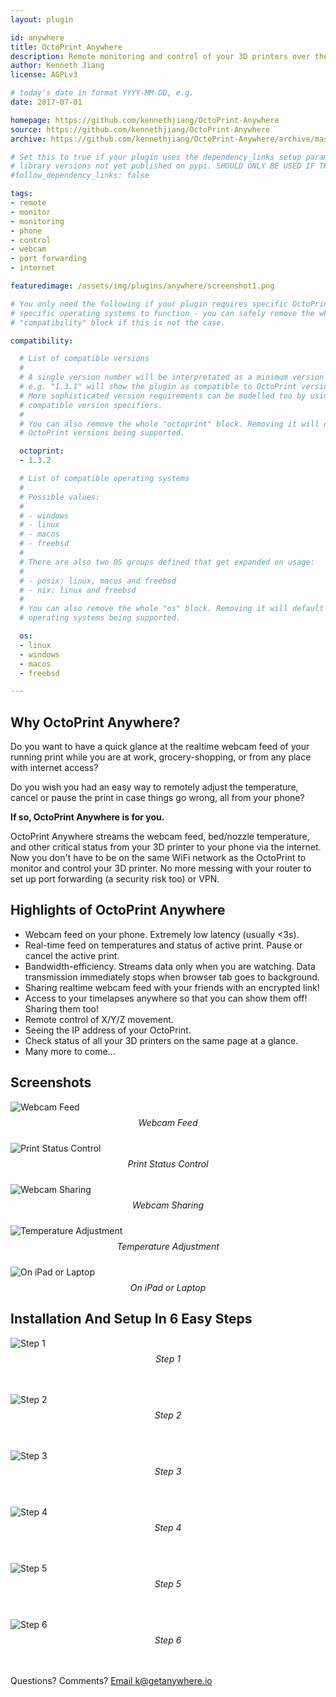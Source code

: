 ```yaml
---
layout: plugin

id: anywhere
title: OctoPrint Anywhere
description: Remote monitoring and control of your 3D printers over the internet. ANYWHERE. ON YOUR PHONE. No more port forwarding or VPN.
author: Kenneth Jiang
license: AGPLv3

# today's date in format YYYY-MM-DD, e.g.
date: 2017-07-01

homepage: https://github.com/kennethjiang/OctoPrint-Anywhere
source: https://github.com/kennethjiang/OctoPrint-Anywhere
archive: https://github.com/kennethjiang/OctoPrint-Anywhere/archive/master.zip

# Set this to true if your plugin uses the dependency_links setup parameter to include
# library versions not yet published on pypi. SHOULD ONLY BE USED IF THERE IS NO OTHER OPTION!
#follow_dependency_links: false

tags:
- remote
- monitor
- monitoring
- phone
- control
- webcam
- port forwarding
- internet

featuredimage: /assets/img/plugins/anywhere/screenshot1.png

# You only need the following if your plugin requires specific OctoPrint versions or
# specific operating systems to function - you can safely remove the whole
# "compatibility" block if this is not the case.

compatibility:

  # List of compatible versions
  #
  # A single version number will be interpretated as a minimum version requirement,
  # e.g. "1.3.1" will show the plugin as compatible to OctoPrint versions 1.3.1 and up.
  # More sophisticated version requirements can be modelled too by using PEP440
  # compatible version specifiers.
  #
  # You can also remove the whole "octoprint" block. Removing it will default to all
  # OctoPrint versions being supported.

  octoprint:
  - 1.3.2

  # List of compatible operating systems
  #
  # Possible values:
  #
  # - windows
  # - linux
  # - macos
  # - freebsd
  #
  # There are also two OS groups defined that get expanded on usage:
  #
  # - posix: linux, macos and freebsd
  # - nix: linux and freebsd
  #
  # You can also remove the whole "os" block. Removing it will default to all
  # operating systems being supported.

  os:
  - linux
  - windows
  - macos
  - freebsd

---
```


## Why OctoPrint Anywhere?

Do you want to have a quick glance at the realtime webcam feed of your running print while you are at work, grocery-shopping, or from any place with internet access?

Do you wish you had an easy way to remotely adjust the temperature, cancel or pause the print in case things go wrong, all from your phone?

**If so, OctoPrint Anywhere is for you.**

OctoPrint Anywhere streams the webcam feed, bed/nozzle temperature, and other critical status from your 3D printer to your phone via the internet. Now you don't have to be on the same WiFi network as the OctoPrint to monitor and control your 3D printer. No more messing with your router to set up port forwarding (a security risk too) or VPN.

## Highlights of OctoPrint Anywhere

* Webcam feed on your phone. Extremely low latency (usually <3s).
* Real-time feed on temperatures and status of active print. Pause or cancel the active print.
* Bandwidth-efficiency. Streams data only when you are watching. Data transmission immediately stops when browser tab goes to background.
* Sharing realtime webcam feed with your friends with an encrypted link!
* Access to your timelapses anywhere so that you can show them off! Sharing them too!
* Remote control of X/Y/Z movement.
* Seeing the IP address of your OctoPrint.
* Check status of all your 3D printers on the same page at a glance.
* Many more to come...

## Screenshots

<div class="row">
    <div class="span6">
        <img src="/assets/img/plugins/anywhere/screenshot1.png" alt="Webcam Feed"/>
        <div style='text-align: center; margin: 8px 0px 24px 0px;'>
            <i>Webcam Feed</i>
        </div>
    </div>
    <div class="span6">
        <img src="/assets/img/plugins/anywhere/screenshot2.png" alt="Print Status Control"/>
        <div style='text-align: center; margin: 8px 0px 24px 0px;'>
            <i>Print Status Control</i>
        </div>
    </div>
</div>
<div class="row">
    <div class="span6">
        <img src="/assets/img/plugins/anywhere/screenshot3.png" alt="Webcam Sharing"/>
        <div style='text-align: center; margin: 8px 0px 24px 0px;'>
            <i>Webcam Sharing</i>
        </div>
    </div>
    <div class="span6">
        <img src="/assets/img/plugins/anywhere/screenshot5.png" alt="Temperature Adjustment"/>
        <div style='text-align: center; margin: 8px 0px 24px 0px;'>
            <i>Temperature Adjustment</i>
        </div>
    </div>
</div>
<div class="row">
    <div class="span12">
        <img src="/assets/img/plugins/anywhere/screenshot4.png" alt="On iPad or Laptop"/>
        <div style='text-align: center; margin: 8px 0px 24px 0px;'>
            <i>On iPad or Laptop</i>
        </div>
    </div>
</div>

## Installation And Setup In 6 Easy Steps

<div class="row">
    <img src="/assets/img/plugins/anywhere/setup_screenshot0.png" alt="Step 1"/>
    <div style='text-align: center; margin: 8px 0px 48px 0px;'>
        <i>Step 1</i>
    </div>
</div>
<div class="row">
    <img src="/assets/img/plugins/anywhere/setup_screenshot1.png" alt="Step 2"/>
    <div style='text-align: center; margin: 8px 0px 48px 0px;'>
        <i>Step 2</i>
    </div>
</div>
<div class="row">
    <img src="/assets/img/plugins/anywhere/setup_screenshot2.png" alt="Step 3"/>
    <div style='text-align: center; margin: 8px 0px 48px 0px;'>
        <i>Step 3</i>
    </div>
</div>
<div class="row">
    <img src="/assets/img/plugins/anywhere/setup_screenshot3.jpg" alt="Step 4"/>
    <div style='text-align: center; margin: 8px 0px 48px 0px;'>
        <i>Step 4</i>
    </div>
</div>
<div class="row">
    <img src="/assets/img/plugins/anywhere/setup_screenshot4.png" alt="Step 5"/>
    <div style='text-align: center; margin: 8px 0px 48px 0px;'>
        <i>Step 5</i>
    </div>
</div>
<div class="row">
    <img src="/assets/img/plugins/anywhere/setup_screenshot5.jpg" alt="Step 6"/>
    <div style='text-align: center; margin: 8px 0px 48px 0px;'>
        <i>Step 6</i>
    </div>
</div>

Questions? Comments? [Email k@getanywhere.io](mailto:k@getanywhere.io)
